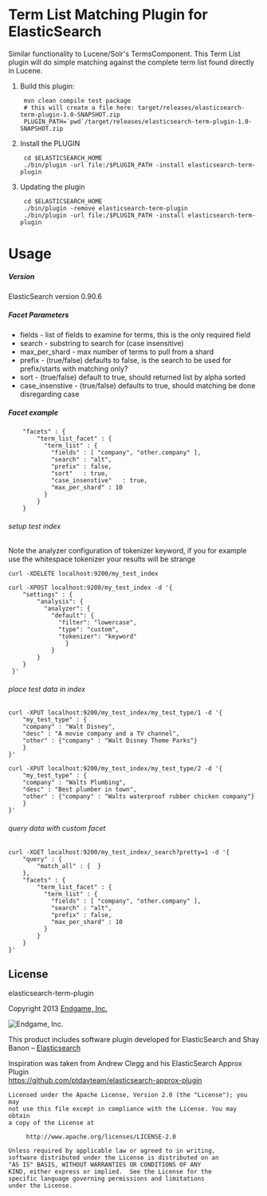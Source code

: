 Term List Matching Plugin for ElasticSearch
==================================

Similar functionality to Lucene/Solr's TermsComponent.
This Term List plugin will do simple matching against the complete term list found directly in Lucene.

1. Build this plugin:

        mvn clean compile test package 
        # this will create a file here: target/releases/elasticsearch-term-plugin-1.0-SNAPSHOT.zip
        PLUGIN_PATH=`pwd`/target/releases/elasticsearch-term-plugin-1.0-SNAPSHOT.zip

2. Install the PLUGIN

        cd $ELASTICSEARCH_HOME
        ./bin/plugin -url file:/$PLUGIN_PATH -install elasticsearch-term-plugin

3. Updating the plugin

        cd $ELASTICSEARCH_HOME
        ./bin/plugin -remove elasticsearch-term-plugin
        ./bin/plugin -url file:/$PLUGIN_PATH -install elasticsearch-term-plugin


Usage
==========

##### Version

ElasticSearch version 0.90.6

##### Facet Parameters
* fields - list of fields to examine for terms, this is the only required field
* search - substring to search for (case insensitive)
* max_per_shard - max number of terms to pull from a shard
* prefix - (true/false) defaults to false, is the search to be used for prefix/starts with matching only?
* sort -   (true/false) default to true, should returned list by alpha sorted
* case_insenstive - (true/false) defaults to true, should matching be done disregarding case

##### Facet example

	    "facets" : {
		    "term_list_facet" : {
		      "term_list" : {
		        "fields" : [ "company", "other.company" ],			
		        "search" : "alt",
		        "prefix" : false,
		        "sort"   : true,
		        "case_insenstive"   : true,
		        "max_per_shard" : 10
		      }
	    	}
	    }

###### setup test index
Note the analyzer configuration of tokenizer keyword, if you for example use the whitespace tokenizer your results will be strange

	curl -XDELETE localhost:9200/my_test_index 
	
	curl -XPOST localhost:9200/my_test_index -d '{
	    "settings" : {
	        "analysis": {
	          "analyzer": {
	            "default": {
	              "filter": "lowercase", 
	              "type": "custom", 
	              "tokenizer": "keyword"
	            	}
	        	}
	    	}
		}
	 }' 
	 
###### place test data in index

	curl -XPUT localhost:9200/my_test_index/my_test_type/1 -d '{
		"my_test_type" : {
		"company" : "Walt Disney",
		"desc" : "A movie company and a TV channel",
		"other" : {"company" : "Walt Disney Theme Parks"}
		}
	}'
	
	curl -XPUT localhost:9200/my_test_index/my_test_type/2 -d '{
		"my_test_type" : {
		"company" : "Walts Plumbing",
		"desc" : "Best plumber in town",
		"other" : {"company" : "Walts waterproof rubber chicken company"}
		}
	}'
    
###### query data with custom facet

	curl -XGET localhost:9200/my_test_index/_search?pretty=1 -d '{
	    "query" : {
	        "match_all" : {  }
	    },
	    "facets" : {
		    "term_list_facet" : {
		      "term_list" : {
		        "fields" : [ "company", "other.company" ],			
		        "search" : "alt",
		        "prefix" : false,
		        "max_per_shard" : 10
		      }
	    	}
	    }
	}'

License
-------

elasticsearch-term-plugin  

Copyright 2013 [Endgame, Inc.](http://www.endgame.com/)

![Endgame, Inc.](http://www.endgame.com/images/navlogo.png)
	
This product includes software plugin developed for
ElasticSearch and Shay Banon – [Elasticsearch](http://www.elasticsearch.org/)

Inspiration was taken from Andrew Clegg and his ElasticSearch Approx Plugin  
https://github.com/ptdavteam/elasticsearch-approx-plugin  

	Licensed under the Apache License, Version 2.0 (the "License"); you may
	not use this file except in compliance with the License. You may obtain
	a copy of the License at

	     http://www.apache.org/licenses/LICENSE-2.0

	Unless required by applicable law or agreed to in writing,
	software distributed under the License is distributed on an
	"AS IS" BASIS, WITHOUT WARRANTIES OR CONDITIONS OF ANY
	KIND, either express or implied.  See the License for the
	specific language governing permissions and limitations
	under the License.

	
